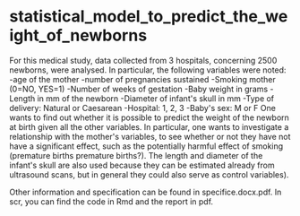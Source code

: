 # statistical_model_to_predict_the_weight_of_newborns

For this medical study, data collected from 3 hospitals, concerning 2500 newborns, were analysed.
In particular, the following variables were noted:
-age of the mother
-number of pregnancies sustained
-Smoking mother (0=NO, YES=1)
-Number of weeks of gestation
-Baby weight in grams
-Length in mm of the newborn
-Diameter of infant's skull in mm
-Type of delivery: Natural or Caesarean
-Hospital: 1, 2, 3
-Baby's sex: M or F
One wants to find out whether it is possible to predict the weight of the newborn at birth given all the other variables.
In particular, one wants to investigate a relationship with the mother's variables, to see whether or not they have
not have a significant effect, such as the potentially harmful effect of smoking (premature births
premature births?). The length and diameter of the infant's skull are also used because they can be estimated already
from ultrasound scans, but in general they could also serve as control variables).

Other information and specification can be found in specifice.docx.pdf.
In scr, you can find the code in Rmd and the report in pdf.
